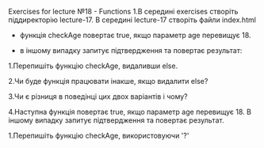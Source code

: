 Exercises for lecture №18 - Functions
1.В середині exercises створіть піддиректорію lecture-17. В середині lecture-17 створіть файли index.html
<!DOCTYPE html>
<html lang="en">
<head>
    <meta charset="UTF-8">
    <meta name="viewport" content="width=device-width, initial-scale=1.0">
    <title>Document</title>
	
</head>
<body>

  - функція checkAge повертає true, якщо параметр age перевищує 18.
  - в іншому випадку запитує підтвердження та повертає результат:
    
    <script>
    function checkAge(age) {
      if (age > 18) {
        return true;
      } else {
        // ...
        return confirm('Did parents allow you?');
      }
    }
    </script>


</body>
</html>
1.Перепишіть функцію checkAge, видаливши else.

<script>
      function checkAge(age) {
        if (age > 18) {
          return true;
        }
        alert("Access denied for users under 18 years old");
        return confirm("Did parents allow you?");
      }

 </script>

2.Чи буде функція працювати інакше, якщо видалити else?

3.Чи є різниця в поведінці цих двох варіантів і чому?

4.Наступна функція повертає true, якщо параметр age перевищує 18. В іншому випадку запитує підтвердження та повертає результат.

<script>
function checkAge(age) {
  if (age > 18) {
    return true;
  } else {
    return confirm('Did parents allow you?');
  }
}

</script>
1.Перепишіть функцію checkAge, використовуючи '?'

<script>
function checkAge(age) {
        return age > 18 || confirm("Did parents allow you?");
      }
<script/>

2.Перепишіть функцію checkAge, використовуючи '||'

3.Чи потрібні дужки навколо age > 18

return (age > 18) || confirm('Did parents allow you?');
4.Напишіть функцію min(a,b), яка повертає найменше з двох чисел a і b. У випадку рівності a == b немає значення, що повертати. Наприклад:
min(2, 5) == 2
min(3, -1) == -1
min(1, 1) == 1
1.реалізуйте функцію min, використовуючи оператор if else

2.реалізуйте функцію min, використовуючи тернарний оператор

3.Напишіть функцію pow(x,n), яка повертає x у ступені n. Або, іншими словами, множить x на себе n разів і повертає результат. У цьому завданні функція повинна підтримувати лише натуральні значення n: цілі числа від 1.

pow(3, 2) = 3 * 3 = 9
pow(3, 3) = 3 * 3 * 3 = 27
pow(1, 100) = 1 * 1 * ...* 1 = 1
Створіть сценарій, де спочатку користувачу пропонують ввести x і n, а потім показують результат pow(x,n), або повідомлення про неправильне значення параметра n.

5.Переписати функцію ask, використовуючи функцію стрілок:
function ask(question, yes, no) {
  if (confirm(question)) yes();
  else no();
}
6.Переписати функцію ask, використовуючи функціональний вираз:
function ask(question, yes, no) {
  if (confirm(question)) yes();
  else no();
}
7.Маємо 3 функції.
function A() { console.log('A was called'); return undefined;}
function B() { console.log('B was called'); return false;}
function C() { console.log('C was called'); return "foo";}
1.Яким чином виконати виклик функцій A() і C(), щоб на консолі отримати такий результат A was called C was called foo

2.Яким чином виконати виклик функцій B() і C(), щоб на консолі отримати такий результат B was called C was called foo